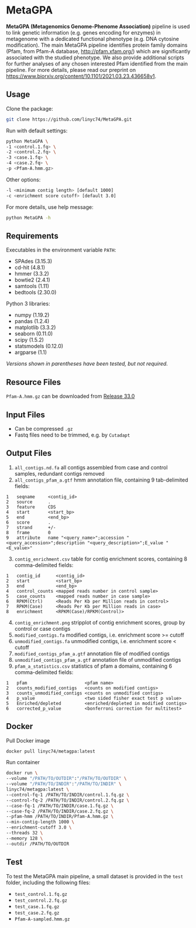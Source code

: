 # MetaGPA

**MetaGPA (Metagenomics Genome-Phenome Association)** pipeline is used to link genetic information (e.g. genes encoding for enzymes) in metagenome with a dedicated functional phenotype (e.g. DNA cytosine modification).
The main MetaGPA pipeline identifies protein family domains (Pfam, from Pfam-A database, http://pfam.xfam.org/) which are significantly associated with the studied phenotype.
We also provide additional scripts for further analyses of any chosen interested Pfam identified from the main pipeline.
For more details, please read our preprint on https://www.biorxiv.org/content/10.1101/2021.03.23.436658v1.

## Usage

Clone the package:

```bash
git clone https://github.com/linyc74/MetaGPA.git
```

Run with default settings:

```bash
python MetaGPA \
-1 <control.1.fq> \
-2 <control.2.fq> \
-3 <case.1.fq> \
-4 <case.2.fq> \
-p <Pfam-A.hmm.gz>
```

Other options:

```bash
-l <minimum contig length> [default 1000]
-c <enrichment score cutoff> [default 3.0]
```

For more details, use help message:

```bash
python MetaGPA -h
```

## Requirements

Executables in the environment variable `PATH`:
- SPAdes (3.15.3)
- cd-hit (4.8.1)
- hmmer (3.3.2)
- bowtie2 (2.4.1)
- samtools (1.11)
- bedtools (2.30.0)

Python 3 libraries:
- numpy (1.19.2)
- pandas (1.2.4)
- matplotlib (3.3.2)
- seaborn (0.11.0)
- scipy (1.5.2)
- statsmodels (0.12.0)
- argparse (1.1)

*Versions shown in parentheses have been tested, but not required.*

## Resource Files

`Pfam-A.hmm.gz` can be downloaded from [Release 33.0](http://ftp.ebi.ac.uk/pub/databases/Pfam/releases/Pfam33.0)

## Input Files

- Can be compressed `.gz`
- Fastq files need to be trimmed, e.g. by `Cutadapt`

## Output Files

1. `all_contigs.nd.fa` all contigs assembled from case and control samples, redundant contigs removed
2. `all_contigs_pfam_a.gtf` hmm annotation file, containing 9 tab-delimited fields:

```
1   seqname     <contig_id>
2   source      .
3   feature     CDS
4   start       <start_bp>
5   end         <end_bp>
6   score       .
7   strand      +/-
8   frame       0
9   attribute   name "<query_name>";accession "<query_accession>";description "<query_description>";E_value "<E_value>"
```

3. `contig_enrichment.csv` table for contig enrichment scores, containing 8 comma-delimited fields:

```
1   contig_id      <contig_id>
2   start          <start_bp>
3   end            <end_bp>
4   control_counts <mapped reads number in control sample>
5   case_counts    <mapped reads number in case sample>
6   RPKM(Ctrl)     <Reads Per Kb per Million reads in control>
7   RPKM(Case)     <Reads Per Kb per Million reads in case>
8   enrichment     <RPKM(Case)/RPKM(Control)>
```

4. `contig_enrichment.png` stripplot of contig enrichment scores, group by control or case contigs
5. `modified_contigs.fa` modified contigs, i.e. enrichment score >= cutoff
6. `unmodified_contigs.fa` unmodified contigs, i.e. enrichment score < cutoff
7. `modified_contigs_pfam_a.gtf` annotation file of modified contigs
8. `unmodified_contigs_pfam_a.gtf` annotation file of unmodified contigs
9. `pfam_a_statistics.csv` statistics of pfam a domains, containing 6 comma-delimited fields:
   
```
1   pfam                      <pfam name>
2   counts_modified_contigs   <counts on modified contigs>
3   counts_unmodified_contigs <counts on unmodified contigs>
4   p_value                   <two sided fisher exact test p value>
5   Enriched/depleted         <enriched/depleted in modified contigs>
6   corrected_p_value         <bonferroni correction for multitest>
```

## Docker

Pull Docker image

```bash
docker pull linyc74/metagpa:latest
```

Run container

```bash
docker run \
--volume "/PATH/TO/OUTDIR":"/PATH/TO/OUTDIR" \
--volume "/PATH/TO/INDIR":"/PATH/TO/INDIR" \
linyc74/metagpa:latest \
--control-fq-1 /PATH/TO/INDIR/control.1.fq.gz \
--control-fq-2 /PATH/TO/INDIR/control.2.fq.gz \
--case-fq-1 /PATH/TO/INDIR/case.1.fq.gz \
--case-fq-2 /PATH/TO/INDIR/case.2.fq.gz \
--pfam-hmm /PATH/TO/INDIR/Pfam-A.hmm.gz \
--min-contig-length 1000 \
--enrichment-cutoff 3.0 \
--threads 32 \
--memory 128 \
--outdir /PATH/TO/OUTDIR
```

## Test

To test the MetaGPA main pipeline, a small dataset is provided in the `test` folder, including the following files:

- `test_control.1.fq.gz`
- `test_control.2.fq.gz`
- `test_case.1.fq.gz`
- `test_case.2.fq.gz`
- `Pfam-A-sampled.hmm.gz`

